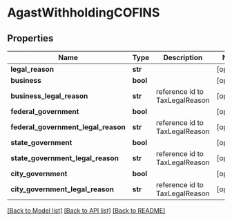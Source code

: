 # AgastWithholdingCOFINS

## Properties
Name | Type | Description | Notes
------------ | ------------- | ------------- | -------------
**legal_reason** | **str** |  | [optional] 
**business** | **bool** |  | [optional] 
**business_legal_reason** | **str** | reference id to TaxLegalReason | [optional] 
**federal_government** | **bool** |  | [optional] 
**federal_government_legal_reason** | **str** | reference id to TaxLegalReason | [optional] 
**state_government** | **bool** |  | [optional] 
**state_government_legal_reason** | **str** | reference id to TaxLegalReason | [optional] 
**city_government** | **bool** |  | [optional] 
**city_government_legal_reason** | **str** | reference id to TaxLegalReason | [optional] 

[[Back to Model list]](../README.md#documentation-for-models) [[Back to API list]](../README.md#documentation-for-api-endpoints) [[Back to README]](../README.md)


